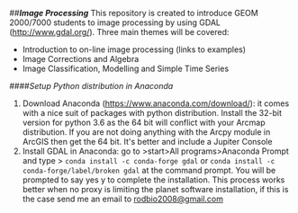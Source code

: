 ##**_Image Processing_**
This repository is created to introduce GEOM 2000/7000 students to image processing by using 
GDAL (http://www.gdal.org/). Three main themes will be covered:
- Introduction to on-line image processing (links to examples)
- Image Corrections and Algebra 
- Image Classification, Modelling and Simple Time Series

####_Setup Python distribution in Anaconda_
1) Download Anaconda (https://www.anaconda.com/download/): it comes with 
a nice suit of packages with python distribution. Install the 32-bit version 
for python 3.6 as the 64 bit will conflict with your Arcmap distribution. 
If you are not doing anything with the Arcpy module in ArcGIS then get the 64 bit. 
It's better and include a Jupiter Console
2) Install GDAL in Anaconda: go to >start>All programs>Anaconda Prompt and type > 
```conda install -c conda-forge gdal``` or ```conda install -c conda-forge/label/broken gdal```
at the command prompt. You will be prompted to say yes y to complete the installation. 
This process works better when no proxy is limiting the planet software installation, 
if this is the case send me an email to rodbio2008@gmail.com




